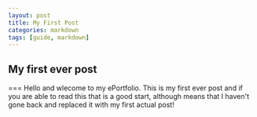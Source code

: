 ```yaml
---
layout: post
title: My First Post
categories: markdown
tags: [guide, markdown]
---
```


## My first ever post
===
Hello and wlecome to my ePortfolio. This is my first ever post and if you are able to read this that is a good start, although means that I haven't gone back and replaced it with my first actual post!
